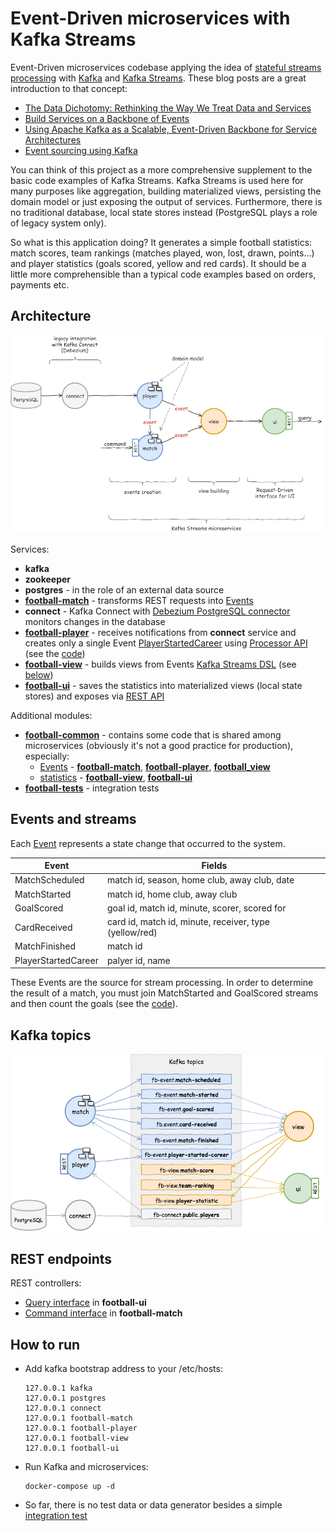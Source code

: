 # Event-Driven microservices with Kafka Streams

Event-Driven microservices codebase applying the idea of [stateful streams processing](https://docs.confluent.io/current/streams/concepts.html#stateful-stream-processing) with [Kafka](https://kafka.apache.org/) and [Kafka Streams](https://kafka.apache.org/documentation/streams/). These blog posts are a great introduction to that concept:
- [The Data Dichotomy: Rethinking the Way We Treat Data and Services](https://www.confluent.io/blog/data-dichotomy-rethinking-the-way-we-treat-data-and-services/)
- [Build Services on a Backbone of Events](https://www.confluent.io/blog/build-services-backbone-events/)
- [Using Apache Kafka as a Scalable, Event-Driven Backbone for Service Architectures](https://www.confluent.io/blog/apache-kafka-for-service-architectures/)
- [Event sourcing using Kafka](https://blog.softwaremill.com/event-sourcing-using-kafka-53dfd72ad45d)

You can think of this project as a more comprehensive supplement to the basic code examples of Kafka Streams. Kafka Streams is used here for many purposes like aggregation, building materialized views, persisting the domain model or just exposing the output of services. Furthermore, there is no traditional database, local state stores instead (PostgreSQL plays a role of legacy system only).

So what is this application doing? It generates a simple football statistics: match scores, team rankings (matches played, won, lost, drawn, points...) and player statistics (goals scored, yellow and red cards). It should be a little more comprehensible than a typical code examples based on orders, payments etc. 


## Architecture

![architecture](docs/architecture.png)

Services:
- __kafka__
- __zookeeper__
- __postgres__ - in the role of an external data source
- __[football-match](football-match/)__ - transforms REST requests into [Events](football-common/src/main/java/org/djar/football/model/event/)
- __connect__ - Kafka Connect with [Debezium PostgreSQL connector](http://debezium.io/docs/connectors/postgresql/) monitors changes in the database
- __[football-player](football-player/)__ - receives notifications from __connect__ service and creates only a single Event [PlayerStartedCareer](football-common/src/main/java/org/djar/football/model/event/PlayerStartedCareer.java) using [Processor API](https://kafka.apache.org/11/documentation/streams/developer-guide/processor-api.html) (see the [code](football-player/src/main/java/org/djar/football/player/snapshot/DomainUpdater.java))
- __[football-view](football-view/)__ - builds views from Events [Kafka Streams DSL](https://kafka.apache.org/11/documentation/streams/developer-guide/dsl-api.html) (see [below](#events-and-streams))
- __[football-ui](football-ui/)__ - saves the statistics into materialized views (local state stores) and exposes via [REST API](football-ui/src/main/java/org/djar/football/ui/controller/StatisticsController.java)

Additional modules:
- __[football-common](football-common/)__ - contains some code that is shared among microservices (obviously it's not a good practice for production), especially:
    - [Events](football-common/src/main/java/org/djar/football/model/event/) - __[football-match](football-match/)__, __[football-player](football-player/)__, __[football_view](football-view/)__
    - [statistics](football-common/src/main/java/org/djar/football/model/view/) - __[football-view](football-view/)__, __[football-ui](football-ui/)__
- __[football-tests](football-tests/)__ - integration tests


## Events and streams

Each [Event](football-common/src/main/java/org/djar/football/model/event/) represents a state change that occurred to the system.

| Event               | Fields                                                 |
| ------------------- | ------------------------------------------------------ |
| MatchScheduled      | match id, season, home club, away club, date           |
| MatchStarted        | match id, home club, away club                         |
| GoalScored          | goal id, match id, minute, scorer, scored for          |
| CardReceived        | card id, match id, minute, receiver, type (yellow/red) |
| MatchFinished       | match id                                               |
| PlayerStartedCareer | palyer id, name                                        |

These Events are the source for stream processing. In order to determine the result of a match, you must join MatchStarted and GoalScored streams and then count the goals (see the [code](football-view/src/main/java/org/djar/football/view/projection/StatisticsBuilder.java)).


## Kafka topics

![topics](docs/topics.png)


## REST endpoints

REST controllers:
- [Query interface](football-ui/src/main/java/org/djar/football/ui/controller/StatisticsController.java) in __football-ui__
- [Command interface](football-match/src/main/java/org/djar/football/match/controller/MatchController.java) in __football-match__


## How to run

- Add kafka bootstrap address to your /etc/hosts:
    ```
    127.0.0.1 kafka
    127.0.0.1 postgres
    127.0.0.1 connect
    127.0.0.1 football-match
    127.0.0.1 football-player
    127.0.0.1 football-view
    127.0.0.1 football-ui
    ```
- Run Kafka and microservices:
    ```
    docker-compose up -d
    ```
- So far, there is no test data or data generator besides a simple [integration test](football-tests/)
